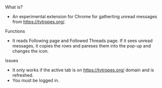 What is?
* An experimental extension for Chrome for gatherting unread messages from https://tvtropes.org/.

Functions
* It reads Following page and Followed Threads page. If it sees unread messages, it copies the rows and pareses them into the pop-up and changes the icon.

Issues
* It only works if the active tab is on https://tvtropes.org/ domain and is refreshed.
* You must be logged in.